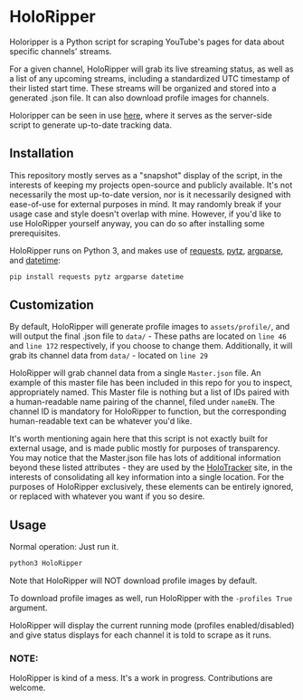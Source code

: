 # HoloRipper

Holoripper is a Python script for scraping YouTube's pages for data about specific channels' streams.

For a given channel, HoloRipper will grab its live streaming status, as well as a list of any upcoming streams, including a standardized UTC timestamp of their listed start time. These streams will be organized and stored into a generated .json file. It can also download profile images for channels.

Holoripper can be seen in use [here](https://catbird.club/holotracker), where it serves as the server-side script to generate up-to-date tracking data. 

## Installation

This repository mostly serves as a "snapshot" display of the script, in the interests of keeping my projects open-source and publicly available. It's not necessarily the most up-to-date version, nor is it necessarily designed with ease-of-use for external purposes in mind. It may randomly break if your usage case and style doesn't overlap with mine. However, if you'd like to use HoloRipper yourself anyway, you can do so after installing some prerequisites.

HoloRipper runs on Python 3, and makes use of [requests](https://pypi.org/project/requests/), [pytz](https://pypi.org/project/pytz/), [argparse](https://pypi.org/project/argparse/), and [datetime](https://pypi.org/project/DateTime/):

```bash
pip install requests pytz argparse datetime
```
## Customization

By default, HoloRipper will generate profile images to ```assets/profile/```, and will output the final .json file to ```data/``` - These paths are located on ```line 46``` and ```line 172``` respectively, if you choose to change them. Additionally, it will grab its channel data from ```data/``` - located on ```line 29```

HoloRipper will grab channel data from a single ```Master.json``` file. An example of this master file has been included in this repo for you to inspect, appropriately named. This Master file is nothing but a list of IDs paired with a human-readable name pairing of the channel, filed under ```nameEN```. The channel ID is mandatory for HoloRipper to function, but the corresponding human-readable text can be whatever you'd like.

It's worth mentioning again here that this script is not exactly built for external usage, and is made public mostly for purposes of transparency. You may notice that the Master.json file has lots of additional information beyond these listed attributes - they are used by the [HoloTracker](https://catbird.club/holotracker) site, in the interests of consolidating all key information into a single location. For the purposes of HoloRipper exclusively, these elements can be entirely ignored, or replaced with whatever you want if you so desire.

## Usage

Normal operation: Just run it.

```bash
python3 HoloRipper 
```

Note that HoloRipper will NOT download profile images by default.

To download profile images as well, run HoloRipper with the ```-profiles True``` argument.

HoloRipper will display the current running mode (profiles enabled/disabled) and give status displays for each channel it is told to scrape as it runs.

### NOTE:
HoloRipper is kind of a mess. It's a work in progress. Contributions are welcome.
